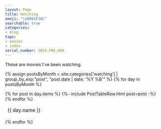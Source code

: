 ```yaml
---
layout: Page
title: Watching
emoji: "\U0001F3AC"
searchable: true
categories:
- blog
tags:
- movies
- index
serial_number: 2024.PAE.008
---
```

These are movies I've been watching.

{% assign postsByMonth = 
site.categories['watching'] | group_by_exp:"post", "post.date | date: '%Y %B'" %}
{% for day in postsByMonth %}
  <table class="responsive-table">
      <colgroup>
          <col/>
          <col style="width: 20ch;"/>
          <col style="width: 12ch;"/>
      </colgroup>
      <thead>
        <tr>
            <td colspan="3">
                <span id="{{ day.name }}">{{ day.name }}</span>
            </td>
        </tr>
      </thead>
  {% for post in day.items %}
  {%- include PostTableRow.html post=post -%}
  {% endfor %}
  </table>
{% endfor %}
